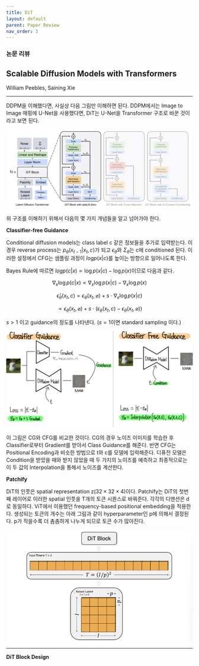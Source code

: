 ```yaml
---
title: DiT
layout: default
parent: Paper Review
nav_order: 3
---
```


### 논문 리뷰  

## Scalable Diffusion Models with Transformers

William Peebles, Saining Xie  

---

DDPM을 이해했다면, 사실상 다음 그림만 이해하면 된다. DDPM에서는 Image to Image 매핑에 U-Net을 사용했다면, DiT는 U-Net을 Transformer 구조로 바꾼 것이라고 보면 된다.  

![DiT Architecture](../images/DiT/3.png)

위 구조를 이해하기 위해서 다음의 몇 가지 개념들을 알고 넘어가야 한다.  

**Classifier-free Guidance**  

Conditional diffusion models는 class label c 같은 정보들을 추가로 입력받는다. 이 경우 reverse process는 $p_{\theta}(x_{t-1} \vert x_t ,c)$가 되고 $\epsilon_\theta$와 $\Sigma_\theta$는 c에 conditioned 된다. 이러한 설정에서 CFG는 샘플링 과정이 $log p(x \vert c)$를 높이는 방향으로 일어나도록 한다.  

Bayes Rule에 따르면 $log p(c \vert x) \propto \log p(x \vert c) - \log p(x)$이므로 다음과 같다.  

$$
\nabla_x \log p(c|x) \propto \nabla_x \log p(x|c) - \nabla_x \log p(x)
$$

$$
\hat \epsilon_\theta (x_t, c) = \epsilon_\theta(x_t, \varnothing) + s \cdot \nabla_x \log p(x|c)  
$$

$$
\propto \epsilon_\theta(x_t, \varnothing) + s \cdot (\epsilon_\theta(x_t, c) - \epsilon_\theta(x_t, \varnothing))  
$$

$s>1$ 이고 guidance의 정도를 나타낸다. ($s=1$이면 standard sampling 이다.)  

![CFG](../images/cfg.png)

이 그림은 CG와 CFG를 비교한 것이다. CG의 경우 노이즈 이미지를 학습한 후 Classifier로부터 Gradient를 받아서 Class Guidance를 해준다. 반면 CFG는 Positional Encoding과 비슷한 방법으로 t와 c를 모델에 입력해준다. 디퓨전 모델은 Condition을 받았을 때와 받지 않았을 때 두 가지의 노이즈를 예측하고 최종적으로는 이 두 값의 Interpolation을 통해서 노이즈를 계산한다.

**Patchify**  

DiT의 인풋은 spatial representation z($32 \times 32 \times 4$)이다. Patchify는 DiT의 첫번째 레이어로 이러한 spatial 인풋을 T개의 토큰 시퀀스로 바꿔준다. 각각의 디멘션은 d로 동일하다. ViT에서 이용했던 frequency-based positional embedding을 적용한다. 생성되는 토큰의 개수는 아래 그림과 같이 hyperparameter인 p에 의해서 결정된다. p가 작을수록 더 촘촘하게 나누게 되므로 토큰 수가 많아진다.   

![4](../images/DiT/4.png)


---

**DiT Block Design**  





